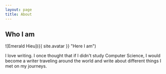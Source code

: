 ```yaml
---
layout: page
title: About
---
```


## Who I am

<!-- <img class="profilePic" src="{{ site.profilePic }}" alt="Emerald Hieu" /> -->

![Emerald Hieu]({{ site.avatar }} "Here I am")

I love writing. I once thought that if I didn't study Computer Science, I would become a writer traveling around the world and write about different things I met on my journeys.